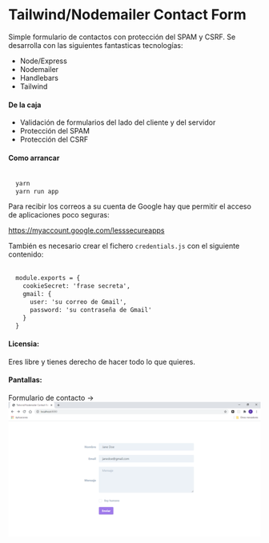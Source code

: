 # Tailwind/Nodemailer Contact Form

Simple formulario de contactos con protección del SPAM y CSRF. Se desarrolla con las siguientes fantasticas tecnologías:

* Node/Express
* Nodemailer
* Handlebars
* Tailwind

#### De la caja

* Validación de formularios del lado del cliente y del servidor
* Protección del SPAM
* Protección del CSRF

#### Como arrancar

<pre><code>
  yarn
  yarn run app
</code></pre>

Para recibir los correos a su cuenta de Google hay que permitir el acceso de aplicaciones poco seguras:

<a href="https://myaccount.google.com/lesssecureapps" target="_blank">
  https://myaccount.google.com/lesssecureapps
</a>

También es necesario crear el fichero <code>credentials.js</code> con el siguiente contenido:

<pre><code>
  module.exports = {
    cookieSecret: 'frase secreta',
    gmail: {
      user: 'su correo de Gmail',
      password: 'su contraseña de Gmail'
    }
  }
</code></pre>

#### Licensia:

Eres libre y tienes derecho de hacer todo lo que quieres.

#### Pantallas:

Formulario de contacto ->
![Formulario de contacto](screenshots/contact.png "Formulario de contacto")